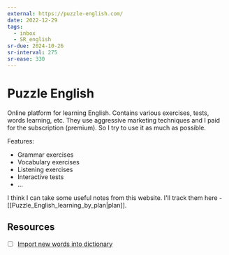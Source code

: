```yaml
---
external: https://puzzle-english.com/
date: 2022-12-29
tags:
  - inbox
  - SR_english
sr-due: 2024-10-26
sr-interval: 275
sr-ease: 330
---
```


# Puzzle English

Online platform for learning English. Contains various exercises, tests, words
learning, etc. They use aggressive marketing techniques and I paid for the
subscription (premium). So I try to use it as much as possible.

Features:

- Grammar exercises
- Vocabulary exercises
- Listening exercises
- Interactive tests
- ...

I think I can take some useful notes from this website. I'll track them here -
[[Puzzle_English_learning_by_plan|plan]].

## Resources

- [ ] [Import new words into dictionary](https://puzzle-english.com/change-my-dictionary/import)

